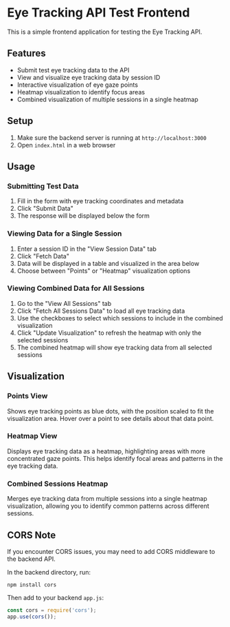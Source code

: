 # Eye Tracking API Test Frontend

This is a simple frontend application for testing the Eye Tracking API.

## Features

- Submit test eye tracking data to the API
- View and visualize eye tracking data by session ID
- Interactive visualization of eye gaze points
- Heatmap visualization to identify focus areas
- Combined visualization of multiple sessions in a single heatmap

## Setup

1. Make sure the backend server is running at `http://localhost:3000`
2. Open `index.html` in a web browser

## Usage

### Submitting Test Data

1. Fill in the form with eye tracking coordinates and metadata
2. Click "Submit Data" 
3. The response will be displayed below the form

### Viewing Data for a Single Session

1. Enter a session ID in the "View Session Data" tab
2. Click "Fetch Data"
3. Data will be displayed in a table and visualized in the area below
4. Choose between "Points" or "Heatmap" visualization options

### Viewing Combined Data for All Sessions

1. Go to the "View All Sessions" tab
2. Click "Fetch All Sessions Data" to load all eye tracking data
3. Use the checkboxes to select which sessions to include in the combined visualization
4. Click "Update Visualization" to refresh the heatmap with only the selected sessions
5. The combined heatmap will show eye tracking data from all selected sessions

## Visualization

### Points View
Shows eye tracking points as blue dots, with the position scaled to fit the visualization area. Hover over a point to see details about that data point.

### Heatmap View
Displays eye tracking data as a heatmap, highlighting areas with more concentrated gaze points. This helps identify focal areas and patterns in the eye tracking data.

### Combined Sessions Heatmap
Merges eye tracking data from multiple sessions into a single heatmap visualization, allowing you to identify common patterns across different sessions.

## CORS Note

If you encounter CORS issues, you may need to add CORS middleware to the backend API. 

In the backend directory, run:
```
npm install cors
```

Then add to your backend `app.js`:
```javascript
const cors = require('cors');
app.use(cors());
``` 